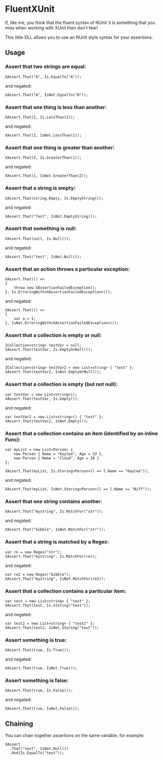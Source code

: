 # FluentXUnit

If, like me, you think that the fluent syntax of NUnit 3 is something that you 
miss when working with XUnit then don't fear!

This little DLL allows you to use an NUnit style syntax for your assertions.

## Usage

### Assert that two strings are equal:

    XAssert.That("A", Is.EqualTo("A"));

and negated:

    XAssert.That("A", IsNot.EqualTo("B"));
    
### Assert that one thing is less than another:

    XAssert.That(1, Is.LessThan(2));

and negated:
    
    XAssert.That(2, IsNot.LessThan(1));

### Assert that one thing is greater than another:

    XAssert.That(2, Is.GreaterThan(1));

and negated:
    
    XAssert.That(1, IsNot.GreaterThan(2));

### Assert that a string is empty:

    XAssert.That(string.Empty, Is.EmptyString());

and negated:
    
    XAssert.That("Test", IsNot.EmptyString());

### Assert that something is null:

    XAssert.That(null, Is.Null());

and negated:
    
    XAssert.That("test", IsNot.Null());

### Assert that an action throws a particular exception:

    XAssert.That(() =>
    {
        throw new XAssertionFailedException();
    }, Is.ErroringWith<XAssertionFailedException>());

and negated:

    XAssert.That(() =>
    {
        var a = 1;
    }, IsNot.ErroringWith<XAssertionFailedException>());

### Assert that a collection is empty or null:

    ICollection<string> testVar = null;
    XAssert.That(testVar, Is.EmptyOrNull());

and negated:

    ICollection<string> testVar2 = new List<string> { "test" };
    XAssert.That(testVar2, IsNot.EmptyOrNull());

### Assert that a collection is empty (but not null):

    var testVar = new List<string>();
    XAssert.That(testVar, Is.Empty());

and negated:

    var testVar2 = new List<string>() { "test" };
    XAssert.That(testVar2, IsNot.Empty());

### Assert that a collection contains an item (identified by an inline Func):

    var myList = new List<Person> {
        new Person { Name = "Kaylee", Age = 33 },
        new Person { Name = "Cloud", Age = 29 }
    };

    XAssert.That(myList, Is.Storing<Person>(l => l.Name == "Kaylee"));    

and negated:

    XAssert.That(myList, IsNot.Storing<Person>(l => l.Name == "Biff"));    

### Assert that one string contains another:

    XAssert.That("mystring", Is.MatchFor("str"));

and negated:

    XAssert.That("bibble", IsNot.MatchFor("str"));

### Assert that a string is matched by a Regex:

    var re = new Regex("str");
    XAssert.That("mystring", Is.MatchFor(re));

and negated:

    var re2 = new Regex("bibble");
    XAssert.That("mystring", IsNot.MatchFor(re2));

### Assert that a collection contains a particular item:

    var test = new List<string> { "test" };
    XAssert.That(test, Is.Storing("test"));

and negated:

    var test2 = new List<string> { "test2" };
    XAssert.That(test2, IsNot.Storing("test"));

### Assert something is true:

    XAssert.That(true, Is.True());

and negated:

    XAssert.That(true, IsNot.True());    

### Assert something is false:

    XAssert.That(true, Is.False());

and negated:

    XAssert.That(true, IsNot.False());    

## Chaining

You can chain together assertions on the same variable, for example:

    XAssert
      .That("test", IsNot.Null())
      .And(Is.EqualTo("test"));